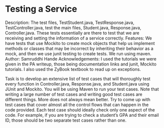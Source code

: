 
# Testing a Service

Description: The test files, TestStudent.java, TestResponse.java, TestController.java, test the main files, Student.java, Response.java, Controller.java. These tests essentially are there to test that we are receiving and setting the information of a service correctly.
Features: We have tests that use Mockito to create mock objects that help us implement methods or classes that may be incorrect by inheriting their behavior as a mock, and then we use junit testing to create tests. We run using maven.
Author: Samruddhi Hande
Acknowledgements: I used the tutorials we were given in the PA writeup, those being documentation links and junit, Mockito tutorials. I also used the ZyBook textbook to read up on exceptions. 

Task is to develop an extensive list of test cases that will thoroughly test every function in Controller.java, Response.java, and Student.java using JUnit and Mockito. You will be using Maven to run your test cases. Note that writing a large number of test cases and writing good test cases are different things. More does not always mean better. Try to come up with test cases that cover almost all the control flows that can happen in the code provided. Each test case should ideally check only one aspect of the code. For example, if you are trying to check a student’s GPA and their email ID, those should be two separate test cases rather than one. 
